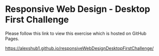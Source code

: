 # Responsive Web Design - Desktop First Challenge

Please follow this link to view this exercise which is hosted on GitHub Pages.

https://alexshub1.github.io/responsiveWebDesignDesktopFirstChallenge/